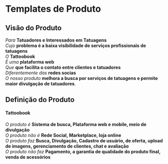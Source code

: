 # Templates de Produto

## Visão do Produto

*Para* **Tatuadores e Interessados em Tatuagens** <br>
*Cujo* **problema é a baixa visibilidade de serviços profissionais de tatuagens** <br>
*O* **Tattoobook** <br>
*É uma* **plataforma web** <br>
*Que* **que facilita o contato entre clientes e tatuadores** <br>
*Diferentemente das* **redes socias** <br>
*O nosso produto* **melhora a busca por serviços de tatuagens e permite maior divulgação de tatuadores**.

## Definição do Produto


#### Tattoobook

*O produto é* **Sistema de busca, Plataforma web e mobile, meio de divulgação** <br>
*O produto não é* **Rede Social, Marketplace, loja online** <br>
*O produto faz* **Busca, Divulgação, Cadastro de usuário, de oferta, upload de imagens, gerenciamento de clientes, chat e avaliação** <br>
*O produto não faz* **Pagamento, a garantia de qualidade do produto final, venda de acessórios** <br>
